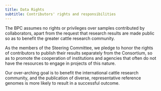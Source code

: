 ```yaml
---
title: Data Rights
subtitle: Contributors' rights and responsibilities
---
```


The BPC assumes no rights or privileges over samples contributed by collaborators, apart from the request that research results are made public so as to benefit the greater cattle research community. 

As the members of the Steering Committee, we pledge to honor the rights of contributors to publish their results separately from the Consortium, so as to promote the cooperation of institutions and agencies that often do not have the resources to engage in projects of this nature.

Our over-arching goal is to benefit the international cattle research community, and the publication of diverse, representative reference genomes is more likely to result in a successful outcome. 